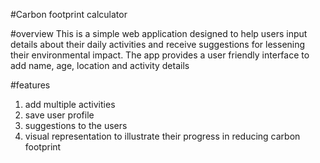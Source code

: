 #Carbon footprint calculator

#overview
This is a simple web application designed to help users input details about their daily activities and receive suggestions for lessening their environmental impact.
The app provides a user friendly interface to add name, age, location and activity details

#features
1. add multiple activities
2. save user profile
3. suggestions to the users
4. visual representation to illustrate their progress in reducing carbon footprint
